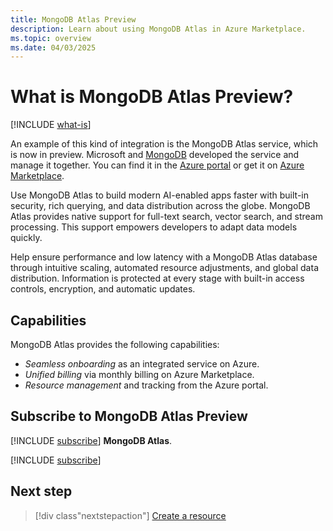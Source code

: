 ```yaml
---
title: MongoDB Atlas Preview
description: Learn about using MongoDB Atlas in Azure Marketplace.
ms.topic: overview
ms.date: 04/03/2025
---
```


# What is MongoDB Atlas Preview?

[!INCLUDE [what-is](../includes/what-is.md)]

An example of this kind of integration is the MongoDB Atlas service, which is now in preview. Microsoft and [MongoDB](https://www.mongodb.com/) developed the service and manage it together. You can find it in the [Azure portal](https://portal.azure.com) or get it on [Azure Marketplace](https://azuremarketplace.microsoft.com/).

Use MongoDB Atlas to build modern AI-enabled apps faster with built-in security, rich querying, and data distribution across the globe. MongoDB Atlas provides native support for full-text search, vector search, and stream processing. This support empowers developers to adapt data models quickly.

Help ensure performance and low latency with a MongoDB Atlas database through intuitive scaling, automated resource adjustments, and global data distribution. Information is protected at every stage with built-in access controls, encryption, and automatic updates.

## Capabilities

MongoDB Atlas provides the following capabilities:

- *Seamless onboarding* as an integrated service on Azure.
- *Unified billing* via monthly billing on Azure Marketplace.
- *Resource management* and tracking from the Azure portal.

## Subscribe to MongoDB Atlas Preview

[!INCLUDE [subscribe](../includes/subscribe.md)] **MongoDB Atlas**.

[!INCLUDE [subscribe](../includes/subscribe-from-azure-portal.md)]

## Next step

> [!div class"nextstepaction"]
> [Create a resource](create.md)
